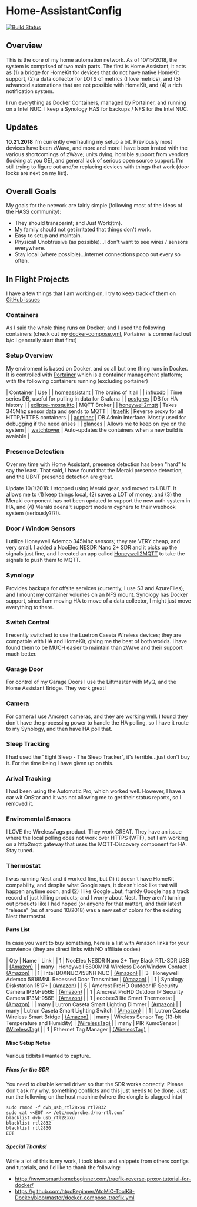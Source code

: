 # Home-AssistantConfig
 
[![Build Status](https://travis-ci.org/chriskacerguis/Home-AssistantConfig.svg?branch=master)](https://travis-ci.org/chriskacerguis/Home-AssistantConfig)

## Overview

This is the core of my home automation network.  As of 10/15/2018, the system is comprised of two main parts.  The first is Home Assistant, it acts as (1) a
bridge for HomeKit for devices that do not have native HomeKit support, (2) a data collector for LOTS of metrics (I love metrics), and (3) advanced automations
that are not possible with HomeKit, and (4) a rich notification system.

I run everything as Docker Containers, managed by Portainer, and running on a Intel NUC.  I keep a Synology HAS for backups / NFS for the Intel NUC.

## Updates

**10.21.2018**
I'm currently overhauling my setup a bit.  Previously most devices have been zWave, and more and more I have been irrated with the various shortcomings of
zWave; units dying, horrible support from vendors (looking at you GE), and general lack of serious open source support.  I'm still trying to figure out and/or
replacing devices with things that work (door locks are next on my list).

## Overall Goals

My goals for the network are fairly simple (following most of the ideas of the HASS community):

* They should transparint; and Just Work(tm).
* My family should not get irritated that things don't work.
* Easy to setup and maintain.
* Physicall Unobtrusive (as possible)...I don't want to see wires / sensors everywhere.
* Stay local (where possible)...internet connections poop out every so often.

## In Flight Projects

I have a few things that I am working on, I try to keep track of them on [GitHub issues](https://github.com/chriskacerguis/Home-AssistantConfig/issues)

### Containers

As I said the whole thing runs on Docker; and I used the following containers (check out my [docker-compose.yml](https://github.com/chriskacerguis/Home-AssistantConfig/blob/master/docker-compose.yml), Portainer is commented out b/c I generally start that first)

### Setup Overview

My enviroment is based on Docker, and so all but one thing runs in Docker.  It is controlled with [Portainer](https://portainer.io) which is a container management platform; with the following containers running (excluding portainer)

| Container                                                               | Use | 
| [homeassistant](https://hub.docker.com/r/homeassistant/home-assistant/) | The brains of it all |
| [influxdb](https://hub.docker.com/_/influxdb/)                          | Time series DB, useful for pulling in data for Grafana |
| [postgres](https://hub.docker.com/_/postgres/)                          | DB for HA history |
| [eclipse-mosquitto](https://hub.docker.com/_/eclipse-mosquitto/)        | MQTT Broker |
| [honeywell2mqtt](https://hub.docker.com/chriskacerguis/honeywell2mqtt/) | Takes 345Mhz sensor data and sends to MQTT |
| [traefik](https://hub.docker.com/_/traefik/)                            | Reverse proxy for all HTTP/HTTPS containers |
| [adminer](https://hub.docker.com/_/adminer/)                            | DB Admin Interface.  Mostly used for debugging if the need arises |
| [glances](https://hub.docker.com/nicolargo/glances/)                    | Allows me to keep on eye on the system |
| [watchtower](https://hub.docker.com/v2tec/watchtower/)                  | Auto-updates the containers when a new build is avaiable |

### Presence Detection

Over my time with Home Assistant, presence detection has been "hard" to say the least.  That said, I have found that the Meraki presence 
detection, and the UBNT presence detection are great.

Update 10/1/2018: I stopped using Meraki gear, and moved to UBUT.  It allows me to (1) keep things local, (2) saves a LOT of money, 
and (3) the Meraki component has not been updated to support the new auth system in HA, and (4) Meraki doens't support modern cyphers
to their webhook system (seriously?!?!). 

### Door / Window Sensors

I utilize Honeywell Ademco 345Mhz sensors; they are VERY cheap, and very small.  I added a NooElec NESDR Nano 2+ SDR and it picks up the signals just fine, and
I created an app called [Honeywell2MQTT](https://github.com/chriskacerguis/honeywell2mqtt) to take the signals to push them to MQTT.

### Synology

Provides backups for offsite services (currently, I use S3 and AzureFiles), and I mount my container volumes on an NFS mount.  Synology has Docker support,
since I am moving HA to move of a data collector, I might just move everything to there.

### Switch Control

I recently switched to use the Luetron Caseta Wireless devices; they are compatble with HA and HomeKit, giving me the best of both worlds.  I have found
them to be MUCH easier to maintain than zWave and their support much better.

### Garage Door

For control of my Garage Doors I use the Liftmaster with MyQ, and the Home Assistant Bridge.  They work great!

### Camera

For camera I use Amcrest cameras, and they are working well.  I found they don't have the processing power to handle the HA polling, so
I have it route to my Synology, and then have HA poll that.  

### Sleep Tracking

I had used the "Eight Sleep - The Sleep Tracker", it's terrible...just don't buy it.  For the time being I have given up on this.

### Arival Tracking

I had been using the Automatic Pro, which worked well.  However, I have a car wit OnStar and it was not allowing me to get their
status reports, so I removed it.

### Enviromental Sensors

I LOVE the WirelessTags product.  They work GREAT.  They have an issue where the local polling does not work over HTTPS (WTF), but
I am working on a http2mqtt gateway that uses the MQTT-Discovery component for HA.  Stay tuned.

### Thermostat

I was running Nest and it worked fine, but (1) it doesn't have HomeKit compability, and despite what Google says, it doesn't look like that
will happen anytime soon, and (2) I like Google...but, frankly Google has a track record of just killing products; and I worry about Nest.
They aren't turning out products like I had hoped (or anyone for that matter), and their latest "release" (as of around 10/2018) was a new 
set of colors for the existing Nest thermostat.

#### Parts List

In case you want to buy something, here is a list with Amazon links for your convience (they are direct links with NO affiliate codes)

| Qty   | Name                                                  | Link                                      |
| 1     | NooElec NESDR Nano 2+ Tiny Black RTL-SDR USB          | [(Amazon)](http://amzn.com/B01B4L48QU/)   |
| many  | Honeywell 5800MINI Wireless Door/Window Contact       | [(Amazon)](http://amzn.com//B01LYOAECP/)  |
| 1     | Intel BOXNUC7I5BNH NUC                                | [(Amazon)](http://amzn.com//B01N2UMKZ5/)  |
| 3     | Honeywell Ademco 5818MNL Recessed Door Transmitter    | [(Amazon)](http://amzn.com/B001649CBC/)   |
| 1     | Synology Diskstation 1517+                            | [(Amazon)](http://amzn.com/B06Y4VN5LJ/)   |
| 5     | Amcrest ProHD Outdoor IP Security Camera IP3M-956E    | [(Amazon)](http://amzn.com//B01E7QMFIM/)  |
| 1     | Amcrest ProHD Outdoor IP Security Camera IP3M-956E    | [(Amazon)](http://amzn.com/B01E7QMFIM/)   |
| 1     | ecobee3 lite Smart Thermostat                         | [(Amazon)](http://amzn.com/B06W56TBLN)    |
| many  | Lutron Caseta Smart Lighting Dimmer                   | [(Amazon)](http://amzn.com/B00KLAXFQA/)   |
| many  | Lutron Caseta Smart Lighting Switch                   | [(Amazon)](http://amzn.com/B017LRCG38/)   |
| 1     | Lutron Caseta Wireless Smart Bridge                   | [(Amazon)](http://amzn.com/B00XPW67ZM/)   |
| many  | Wireless Sensor Tag (13-bit Temperature and Humidity) | [(WirelessTag)](https://bit.ly/2DceKXZ)   |
| many  | PIR KumoSensor                                        | [(WirelessTag)](https://bit.ly/2zCBQnc)   |
| 1     | Ethernet Tag Manager                                  | [(WirelessTag)](https://bit.ly/2FcxTLY)   |


#### Misc Setup Notes

Various tidbits I wanted to capture.

##### Fixes for the SDR

You need to disable kernel driver so that the SDR works correctly.  Please don't ask my why, something conflicts and this just needs to be done.  Just run the 
following on the host machine (where the dongle is plugged into)

```
sudo rmmod -f dvb_usb_rtl28xxu rtl2832
sudo cat <<EOT >> /etc/modprobe.d/no-rtl.conf
blacklist dvb_usb_rtl28xxu
blacklist rtl2832
blacklist rtl2830
EOT
```

##### Special Thanks!

While a lot of this is my work, I took ideas and snippets from others configs and tutorials, and I'd like to thank the following:

* https://www.smarthomebeginner.com/traefik-reverse-proxy-tutorial-for-docker/
* https://github.com/htpcBeginner/AtoMiC-ToolKit-Docker/blob/master/docker-compose-traefik.yml